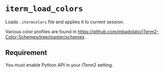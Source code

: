 # `iterm_load_colors`

Loads `.itermcolors` file and applies it to current session.

Various color profiles are found in https://github.com/mbadolato/iTerm2-Color-Schemes/tree/master/schemes .


## Requirement

You must enable Python API in your iTerm2 setting.
